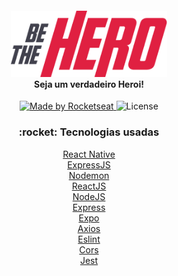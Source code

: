 <h4 align="center">
<img src="images/logo.png" width="250px" /><br>
 <b>Seja um verdadeiro Heroi!</b>
</h4>

<p align="center">
  <a href="https://rocketseat.com.br/comunidade">
    <img alt="Made by Rocketseat" src="https://img.shields.io/badge/made%20by-Rocketseat-red">
  </a>
  <img alt="License" src="https://img.shields.io/badge/license-MIT-red">
</p>

<h3 align="center" > :rocket: Tecnologias usadas </h3>
<p align="center">
  <a href="https://react-native.org/"> React Native </a> </br>
  <a href="https://expressjs.com/pt-br/"> ExpressJS </a> </br>
  <a href="https://www.npmjs.com/package/nodemon"> Nodemon </a> </br>
  <a href="https://reactjs.org/"> ReactJS </a> </br>
  <a href="https://nodejs.org/en/"> NodeJS </a> </br>
  <a href="https://expressjs.com/pt-br/"> Express </a> </br>
  <a href="https://expo.io/"> Expo </a> </br>
  <a href="https://www.npmjs.com/package/axios"> Axios </a> </br>
  <a href="https://www.npmjs.com/package/eslint"> Eslint </a> </br>
  <a href="https://www.npmjs.com/package/cors"> Cors </a> </br>
  <a href="https://www.npmjs.com/package/jest"> Jest </a> </br>
</p>
